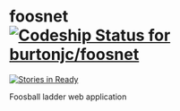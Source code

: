 foosnet [ ![Codeship Status for burtonjc/foosnet](https://codeship.com/projects/b4a4d8b0-885e-0132-e852-2a2aaf606832/status?branch=master)](https://codeship.com/projects/59400)
=======
[![Stories in Ready](https://badge.waffle.io/burtonjc/foosnet.png?label=ready&title=Ready)](https://waffle.io/burtonjc/foosnet)

Foosball ladder web application
